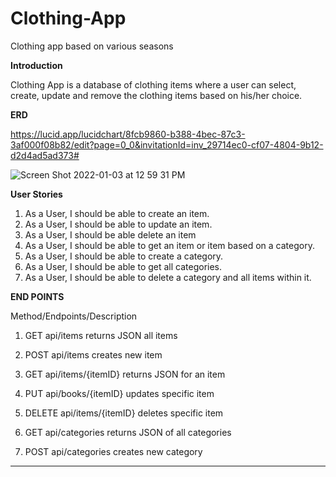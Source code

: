 # Clothing-App

Clothing app based on various seasons

**Introduction**

Clothing App is a database of clothing items where a user can select, create, update and remove the clothing items based
on his/her choice.

**ERD**

https://lucid.app/lucidchart/8fcb9860-b388-4bec-87c3-3af000f08b82/edit?page=0_0&invitationId=inv_29714ec0-cf07-4804-9b12-d2d4ad5ad373#

![Screen Shot 2022-01-03 at 12 59 31 PM](https://user-images.githubusercontent.com/94148009/147969116-32cea096-dd6a-4e67-90e3-b241a4ec102c.png)

**User Stories**

1. As a User, I should be able to create an item.
2. As a User, I should be able to update an item.
3. As a User, I should be able delete an item
4. As a User, I should be able to get an item or item based on a category.
5. As a User, I should be able to create a category.
6. As a User, I should be able to get all categories.
7. As a User, I should be able to delete a category and all items within it.


**END POINTS**

Method/Endpoints/Description
1. GET	 api/items returns JSON all items

2. POST	api/items	creates new item

3. GET	api/items/{itemID}	returns JSON for an item

4. PUT	api/books/{itemID}	updates specific item

5. DELETE	api/items/{itemID}	deletes specific item

6. GET	api/categories	returns JSON of all categories

7. POST	api/categories	creates new category
******
